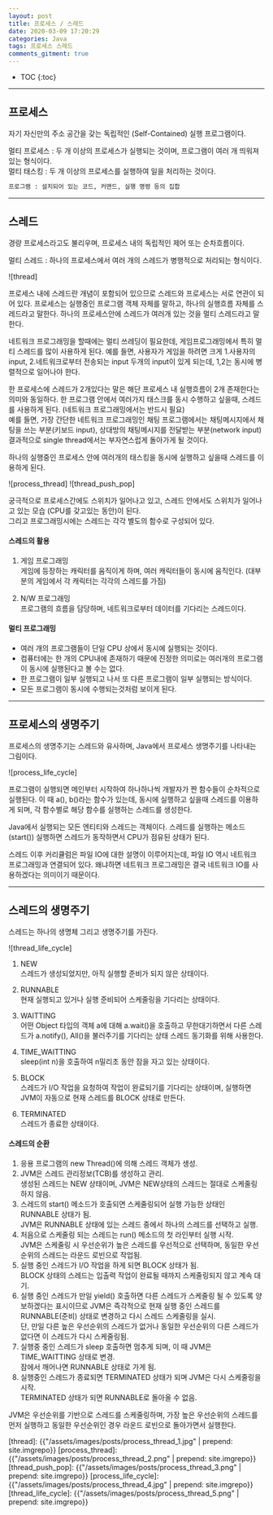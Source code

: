 ```yaml
---
layout: post
title: 프로세스 / 스레드
date: 2020-03-09 17:20:29
categories: Java
tags: 프로세스 스레드
comments_gitment: true
---
```


* TOC
{:toc}

---

## 프로세스
자기 자신만의 주소 공간을 갖는 독립적인 (Self-Contained) 실행 프로그램이다.

멀티 프로세스 : 두 개 이상의 프로세스가 실행되는 것이며, 프로그램이 여러 개 띄워져 있는 형식이다.  
멀티 태스킹 : 두 개 이상의 프로세스를 실행하여 일을 처리하는 것이다.  
```xml
프로그램 : 설치되어 있는 코드, 커맨드, 실행 명령 등의 집합
```

---

## 스레드
경량 프로세스라고도 불리우며, 프로세스 내의 독립적인 제어 또는 순차흐름이다.

멀티 스레드 : 하나의 프로세스에서 여러 개의 스레드가 병행적으로 처리되는 형식이다.

![thread]

프로세스 내에 스레드란 개념이 포함되어 있으므로 스레드와 프로세스는 서로 연관이 되어 있다.
프로세스는 실행중인 프로그램 객체 자체를 말하고, 하나의 실행흐름 자체를 스레드라고 말한다.
하나의 프로세스안에 스레드가 여러개 있는 것을 멀티 스레드라고 말한다.

네트워크 프로그래밍을 할때에는 멀티 쓰레딩이 필요한데, 게임프로그래밍에서 특히 멀티 스레드를 많이 사용하게 된다.
예를 들면, 사용자가 게임을 하려면 크게 1.사용자의 input, 2.네트워크로부터 전송되는 input 두개의 input이 있게 되는데, 
1,2는 동시에 병렬적으로 일어나야 한다.

한 프로세스에 스레드가 2개있다는 말은 해단 프로세스 내 실행흐름이 2개 존재한다는 의미와 동일하다.
한 프로그램 안에서 여러가지 태스크를 동시 수행하고 싶을때, 스레드를 사용하게 된다.
(네트워크 프로그래밍에서는 반드시 필요)  
예를 들면, 가장 간단한 네트워크 프로그래밍인 채팅 프로그램에서는 채팅메시지에서 채팅을 쓰는 부분(키보드 input),
상대방의 채팅메시지를 전달받는 부분(network input) 결과적으로 single thread에서는 부자연스럽게 돌아가게 될 것이다.

하나의 실행중인 프로세스 안에 여러개의 태스킹을 동시에 실행하고 싶을때 스레드를 이용하게 된다.

![process_thread]
![thread_push_pop]

궁극적으로 프로세스간에도 스위치가 일어나고 있고, 스레드 안에서도 스위치가 일어나고 있는 모습 (CPU를 갖고있는 동안)이 된다.  
그리고 프로그래밍시에는 스레드는 각각 별도의 함수로 구성되어 있다.

#### 스레드의 활용
1) 게임 프로그래밍  
게임에 등장하는 캐릭터를 움직이게 하며, 여러 캐릭터들이 동시에 움직인다. 
(대부분의 게임에서 각 캐릭터는 각각의 스레드를 가짐)

2) N/W 프로그래밍  
프로그램의 흐름을 담당하며, 네트워크로부터 데이터를 기다리는 스레드이다.

#### 멀티 프로그래밍
* 여러 개의 프로그램들이 단일 CPU 상에서 동시에 실행되는 것이다.
* 컴퓨터에는 한 개의 CPU내에 존재하기 때문에 진정한 의미로는 여러개의 프로그램이 동시에 실행된다고 볼 수는 없다.
* 한 프로그램이 일부 실행되고 나서 또 다른 프로그램이 일부 실행되는 방식이다.
* 모든 프로그램이 동시에 수행되는것처럼 보이게 된다.

---

## 프로세스의 생명주기
프로세스의 생명주기는 스레드와 유사하며, Java에서 프로세스 생명주기를 나타내는 그림이다.

![process_life_cycle]

프로그램이 실행되면 메인부터 시작하여 하나하나씩 개발자가 짠 함수들이 순차적으로 실행된다. 
이 때 a(), b()라는 함수가 있는데, 동시에 실행하고 싶을때 스레드를 이용하게 되며, 
각 함수별로 해당 함수를 실행하는 스레드를 생성한다.

Java에서 실행되는 모든 엔티티와 스레드는 객체이다. 
스레드를 실행하는 메소드(start()) 실행하면 스레드가 동작하면서 CPU가 점유된 상태가 된다.

스레드 이후 커리큘럼은 파일 IO에 대한 설명이 이루어지는데, 파일 IO 역시 네트워크 프로그래밍과 연결되어 있다. 
왜냐하면 네트워크 프로그래밍은 결국 네트워크 IO를 사용하겠다는 의미이기 때문이다. 

---

## 스레드의 생명주기
스레드는 하나의 생명체 그리고 생명주기를 가진다.

![thread_life_cycle]

1) NEW  
스레드가 생성되었지만, 아직 실행할 준비가 되지 않은 상태이다.

2) RUNNABLE  
현재 실행되고 있거나 실행 준비되어 스케줄링을 기다리는 상태이다.

3) WAITTING  
어떤 Object 타입의 객체 a에 대해 a.wait()을 호출하고 무한대기하면서 다른 스레드가 a.notify(), All()을 불러주기를 기다리는 상태 스레드 동기화를 위해 사용한다.

4) TIME_WAITTING  
sleep(int n)을 호출하여 n밀리초 동안 잠을 자고 있는 상태이다.

5) BLOCK  
스레드가 I/O 작업을 요청하여 작업이 완료되기를 기다리는 상태이며, 실행하면 JVM이 자동으로 현재 스레드를 BLOCK 상태로 만든다.

6) TERMINATED  
스레드가 종료한 상태이다.


#### 스레드의 순환
1) 응용 프로그램의 new Thread()에 의해 스레드 객체가 생성.  
2) JVM은 스레드 관리정보(TCB)를 생성하고 관리.  
생성된 스레드는 NEW 상태이며, JVM은 NEW상태의 스레드는 절대로 스케줄링 하지 않음.  
3) 스레드의 start() 메소드가 호출되면 스케줄링되어 실행 가능한 상태인 RUNNABLE 상태가 됨.  
JVM은 RUNNABLE 상태에 있는 스레드 중에서 하나의 스레드를 선택하고 실행.  
4) 처음으로 스케줄링 되는 스레드는 run() 메소드의 첫 라인부터 실행 시작.  
JVM은 스케줄링 시 우선순위가 높은 스레드를 우선적으로 선택하며, 동일한 우선 순위의 스레드는 라운드 로빈으로 작업됨.  
5) 실행 중인 스레드가 I/O 작업을 하게 되면 BLOCK 상태가 됨.  
BLOCK 상태의 스레드는 입출력 작업이 완료될 때까지 스케줄링되지 않고 계속 대기.  
6) 실행 중인 스레드가 만일 yield() 호출하면 다른 스레드가 스케줄링 될 수 있도록 양보하겠다는 표시이므로 
JVM은 즉각적으로 현재 실행 중인 스레드를 RUNNABLE(준비) 상태로 변경하고 다시 스레드 스케줄링을 실시.  
단, 만일 다른 높은 우선순위의 스레드가 없거나 동일한 우선순위의 다른 스레드가 없다면 이 스레드가 다시 스케줄링됨.  
7) 실행중 중인 스레드가 sleep 호출하면 멈추게 되며, 이 때 JVM은 TIME_WAITTING 상태로 변경.  
잠에서 깨어나면 RUNNABLE 상태로 가게 됨.  
8) 실행중인 스레드가 종료되면 TERMINATED 상태가 되며 JVM은 다시 스케줄링을 시작.  
TERMINATED 상태가 되면 RUNNABLE로 돌아올 수 없음.

JVM은 우선순위를 기반으로 스레드를 스케줄링하며, 가장 높은 우선순위의 스레드를 먼저 실행하고 
동일한 우선순위인 경우 라운드 로빈으로 돌아가면서 실행한다.



[thread]: {{"/assets/images/posts/process_thread_1.jpg" | prepend: site.imgrepo}}
[process_thread]: {{"/assets/images/posts/process_thread_2.png" | prepend: site.imgrepo}}
[thread_push_pop]: {{"/assets/images/posts/process_thread_3.png" | prepend: site.imgrepo}}
[process_life_cycle]: {{"/assets/images/posts/process_thread_4.jpg" | prepend: site.imgrepo}}
[thread_life_cycle]: {{"/assets/images/posts/process_thread_5.png" | prepend: site.imgrepo}}